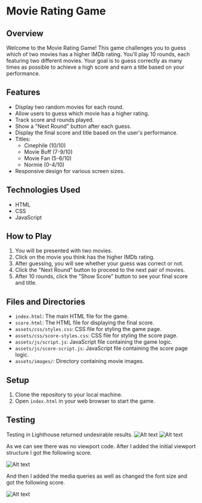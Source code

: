 # Movie Rating Game

## Overview

Welcome to the Movie Rating Game! This game challenges you to guess which of two movies has a higher IMDb rating. You'll play 10 rounds, each featuring two different movies. Your goal is to guess correctly as many times as possible to achieve a high score and earn a title based on your performance.

## Features

- Display two random movies for each round.
- Allow users to guess which movie has a higher rating.
- Track score and rounds played.
- Show a "Next Round" button after each guess.
- Display the final score and title based on the user's performance.
- Titles: 
  - Cinephile (10/10)
  - Movie Buff (7-9/10)
  - Movie Fan (5-6/10)
  - Normie (0-4/10)
- Responsive design for various screen sizes.

## Technologies Used

- HTML
- CSS
- JavaScript

## How to Play

1. You will be presented with two movies.
2. Click on the movie you think has the higher IMDb rating.
3. After guessing, you will see whether your guess was correct or not.
4. Click the "Next Round" button to proceed to the next pair of movies.
5. After 10 rounds, click the "Show Score" button to see your final score and title.

## Files and Directories

- `index.html`: The main HTML file for the game.
- `score.html`: The HTML file for displaying the final score.
- `assets/css/styles.css`: CSS file for styling the game page.
- `assets/css/score-styles.css`: CSS file for styling the score page.
- `assets/js/script.js`: JavaScript file containing the game logic.
- `assets/js/score-script.js`: JavaScript file containing the score page logic.
- `assets/images/`: Directory containing movie images.

## Setup

1. Clone the repository to your local machine.
2. Open `index.html` in your web browser to start the game.

## Testing

Testing in Lighthouse returned undesirable results.
![Alt text](ReadMe.images/first-score.png)
![Alt text](ReadMe.images/viewport-fail.png)

As we can see there was no viewport code. After I added the initial viewport structure I got the following score.

![Alt text](ReadMe.images/second-score.png)

And then I added the media queries as well as changed the font size and got the following score.

![Alt text](ReadMe.images/third-score.png)






